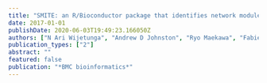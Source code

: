 ```yaml
---
title: "SMITE: an R/Bioconductor package that identifies network modules by integrating genomic and epigenomic information."
date: 2017-01-01
publishDate: 2020-06-03T19:49:23.166050Z
authors: ["N Ari Wijetunga", "Andrew D Johnston", "Ryo Maekawa", "Fabien Delahaye", "Netha Ulahannan", "Kami Kim", "John M Greally"]
publication_types: ["2"]
abstract: ""
featured: false
publication: "*BMC bioinformatics*"
---
```


